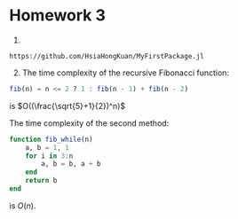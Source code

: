# Homework 3
1.

    https://github.com/HsiaHongKuan/MyFirstPackage.jl

2. The time complexity of the recursive Fibonacci function:
```julia
fib(n) = n <= 2 ? 1 : fib(n - 1) + fib(n - 2)
```
is $O((\frac{\sqrt{5}+1}{2})^n)$

The time complexity of the second method:
```julia
function fib_while(n)
    a, b = 1, 1
    for i in 3:n
        a, b = b, a + b
    end
    return b
end
```
is $O(n)$.
